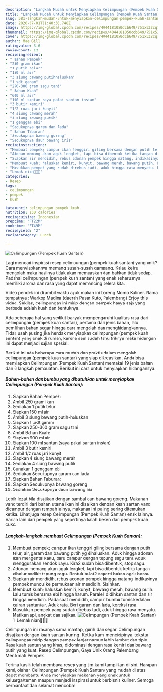 ```yaml
---
description: "Langkah Mudah untuk Menyiapkan Celimpungan (Pempek Kuah Santan), Enak Banget"
title: "Langkah Mudah untuk Menyiapkan Celimpungan (Pempek Kuah Santan), Enak Banget"
slug: 581-langkah-mudah-untuk-menyiapkan-celimpungan-pempek-kuah-santan-enak-banget
date: 2020-07-01T11:40:33.748Z
image: https://img-global.cpcdn.com/recipes/4044181050dcb649/751x532cq70/celimpungan-pempek-kuah-santan-foto-resep-utama.jpg
thumbnail: https://img-global.cpcdn.com/recipes/4044181050dcb649/751x532cq70/celimpungan-pempek-kuah-santan-foto-resep-utama.jpg
cover: https://img-global.cpcdn.com/recipes/4044181050dcb649/751x532cq70/celimpungan-pempek-kuah-santan-foto-resep-utama.jpg
author: Mae Gill
ratingvalue: 3.6
reviewcount: 12
recipeingredient:
- " Bahan Pempek"
- "250 gram ikan"
- "1 putih telur"
- "150 ml air"
- "3 siung bawang putihhaluskan"
- "1 sdt garam"
- "250-300 gram sagu tani"
- " Bahan Kuah"
- "600 ml air"
- "100 ml santan saya pakai santan instan"
- "3 butir kemiri"
- "1/2 ruas jari kunyit"
- "4 siung bawang merah"
- "4 siung bawang putih"
- "1 genggam ebi"
- "Secukupnya garam dan lada"
- " Bahan Taburan"
- "Secukupnya bawang goreng"
- "Secukupnya daun bawang iris"
recipeinstructions:
- "Membuat pempek; campur ikan tenggiri giling bersama dengan putih telur, air, garam dan bawang putih yg dihaluskan. Aduk hingga adonan ikan mengental kaku, baru campur dengan tepung sagu tani. Aduk menggunakan sendok kayu. Kira2 sudah bisa dibentuk, stop sagu."
- "Adonan memang akan agak lengket, tapi bisa dibentuk ketika tangan dibalur sedikit tepung sagu. Bentuk bulat2 seperti bakso agak besar."
- "Siapkan air mendidih, rebus adonan pempek hingga matang, indikasinya pempek muncul ke permukaan air mendidih. Sisihkan."
- "Membuat kuah; haluskan kemiri, kunyit, bawang merah, bawang putih. Lalu tumis bersama ebi hingga harum. Paralel, didihkan santan dan air hingga mendidih. Pada saat mendidih, campur bumbu tumis kedalam cairan santan/air. Aduk rata. Beri garam dan lada, koreksi rasa."
- "Masukkan pempek yang sudah direbus tadi, aduk hingga rasa menyatu. Matikan api, angkat dan sajikan."
- "Lemak nian🤤🤤🤤"
categories:
- Resep
tags:
- celimpungan
- pempek
- kuah

katakunci: celimpungan pempek kuah 
nutrition: 230 calories
recipecuisine: Indonesian
preptime: "PT22M"
cooktime: "PT49M"
recipeyield: "2"
recipecategory: Lunch

---
```



![Celimpungan (Pempek Kuah Santan)](https://img-global.cpcdn.com/recipes/4044181050dcb649/751x532cq70/celimpungan-pempek-kuah-santan-foto-resep-utama.jpg)

Lagi mencari inspirasi resep celimpungan (pempek kuah santan) yang unik? Cara menyiapkannya memang susah-susah gampang. Kalau keliru mengolah maka hasilnya tidak akan memuaskan dan bahkan tidak sedap. Padahal celimpungan (pempek kuah santan) yang enak seharusnya memiliki aroma dan rasa yang dapat memancing selera kita.

Video pendek ini di ambil waktu ayuk makan ini bareng Momo Kuliner. Nama tempatnya : Warkop Madina (daerah Pasar Kuto, Palembang) Enjoy this video. Sekilas, celimpungan ini mirip dengan pempek hanya saja yang berbeda adalah kuah dan bentuknya.

Ada beberapa hal yang sedikit banyak mempengaruhi kualitas rasa dari celimpungan (pempek kuah santan), pertama dari jenis bahan, lalu pemilihan bahan segar hingga cara mengolah dan menghidangkannya. Tidak usah pusing jika hendak menyiapkan celimpungan (pempek kuah santan) yang enak di rumah, karena asal sudah tahu triknya maka hidangan ini dapat menjadi sajian spesial.


Berikut ini ada beberapa cara mudah dan praktis dalam mengolah celimpungan (pempek kuah santan) yang siap dikreasikan. Anda bisa menyiapkan Celimpungan (Pempek Kuah Santan) memakai 19 jenis bahan dan 6 langkah pembuatan. Berikut ini cara untuk menyiapkan hidangannya.

<!--inarticleads1-->

##### Bahan-bahan dan bumbu yang dibutuhkan untuk menyiapkan Celimpungan (Pempek Kuah Santan):

1. Siapkan  Bahan Pempek:
1. Ambil 250 gram ikan
1. Sediakan 1 putih telur
1. Siapkan 150 ml air
1. Ambil 3 siung bawang putih-haluskan
1. Siapkan 1 .sdt garam
1. Siapkan 250-300 gram sagu tani
1. Ambil  Bahan Kuah:
1. Siapkan 600 ml air
1. Siapkan 100 ml santan (saya pakai santan instan)
1. Ambil 3 butir kemiri
1. Ambil 1/2 ruas jari kunyit
1. Siapkan 4 siung bawang merah
1. Sediakan 4 siung bawang putih
1. Gunakan 1 genggam ebi
1. Sediakan Secukupnya garam dan lada
1. Siapkan  Bahan Taburan:
1. Siapkan Secukupnya bawang goreng
1. Sediakan Secukupnya daun bawang iris


Lebih lezat bila disajikan dengan sambal dan bawang goreng. Makanan yang terdiri dari bahan utama ikan ini disajikan dengan kuah santan yang dicampur dengan rempah lainya, makanan ini paling sering ditemukan ketika. Lihat juga resep Celimpungan (Pempek Kuah Santan) enak lainnya. Varian lain dari pempek yang sepertinya kalah beken dari pempek kuah cuko. 

<!--inarticleads2-->

##### Langkah-langkah membuat Celimpungan (Pempek Kuah Santan):

1. Membuat pempek; campur ikan tenggiri giling bersama dengan putih telur, air, garam dan bawang putih yg dihaluskan. Aduk hingga adonan ikan mengental kaku, baru campur dengan tepung sagu tani. Aduk menggunakan sendok kayu. Kira2 sudah bisa dibentuk, stop sagu.
1. Adonan memang akan agak lengket, tapi bisa dibentuk ketika tangan dibalur sedikit tepung sagu. Bentuk bulat2 seperti bakso agak besar.
1. Siapkan air mendidih, rebus adonan pempek hingga matang, indikasinya pempek muncul ke permukaan air mendidih. Sisihkan.
1. Membuat kuah; haluskan kemiri, kunyit, bawang merah, bawang putih. Lalu tumis bersama ebi hingga harum. Paralel, didihkan santan dan air hingga mendidih. Pada saat mendidih, campur bumbu tumis kedalam cairan santan/air. Aduk rata. Beri garam dan lada, koreksi rasa.
1. Masukkan pempek yang sudah direbus tadi, aduk hingga rasa menyatu. Matikan api, angkat dan sajikan.
<img src="//assets-global.cpcdn.com/assets/icons/button_play-2c75c40dde080a61004c1f40b05d8f140eaff45d7e9e6481dc71c63d2e7c4909.png" alt="Celimpungan (Pempek Kuah Santan)">1. Lemak nian🤤🤤🤤


Celimpungan ini rasanya sama mantap, gurih dan segar. Celimpungan disajikan dengan kuah santan kuning. Ketika kami mencicipinya, tekstur celimpungan mirip dengan pempek lenjer namun lebih lembut dan tipis. Rasa kuah santan yang khas, didominasi dengan rasa kemiri dan bawang putih yang kuat. Resep Celimpungan, Gaya Unik Orang Palembang Menikmati Pempek. 

Terima kasih telah membaca resep yang tim kami tampilkan di sini. Harapan kami, olahan Celimpungan (Pempek Kuah Santan) yang mudah di atas dapat membantu Anda menyiapkan makanan yang enak untuk keluarga/teman maupun menjadi inspirasi untuk berbisnis kuliner. Semoga bermanfaat dan selamat mencoba!
